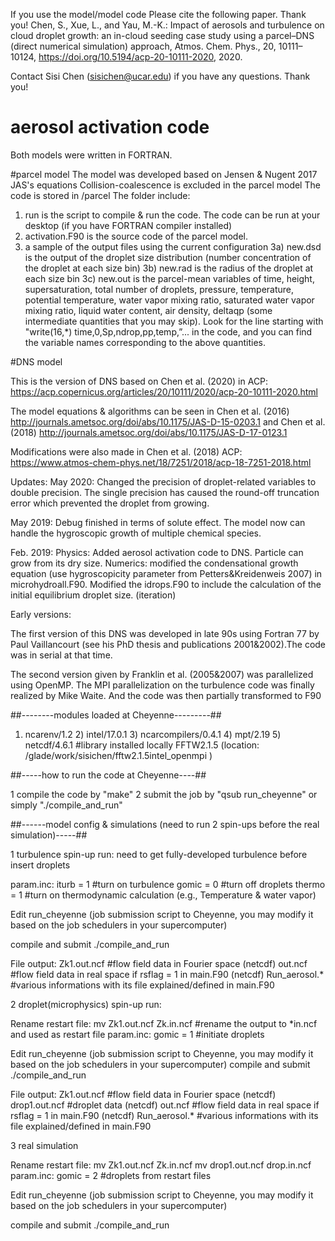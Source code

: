 If you use the model/model code
Please cite the following paper. Thank you!
Chen, S., Xue, L., and Yau, M.-K.: Impact of aerosols and turbulence on cloud droplet growth: an in-cloud seeding case study using a parcel–DNS (direct numerical simulation) approach, Atmos. Chem. Phys., 20, 10111–10124, https://doi.org/10.5194/acp-20-10111-2020, 2020.

Contact Sisi Chen (sisichen@ucar.edu) if you have any questions. Thank you!

# aerosol activation code
Both models were written in FORTRAN.

#parcel model
The model was developed based on Jensen & Nugent 2017 JAS's equations
Collision-coalescence is excluded in the parcel model
The code is stored in /parcel 
The folder include:
1) run is the script to compile & run the code. The code can be run at your desktop (if you have FORTRAN compiler installed)
2) activation.F90 is the source code of the parcel model. 
3) a sample of the output files using the current configuration 
	3a) new.dsd is the output of the droplet size distribution (number concentration of the droplet at each size bin)
	3b) new.rad is the radius of the droplet at each size bin
  	3c) new.out is the parcel-mean variables of time, height, supersaturation, total number of droplets, pressure, temperature, potential temperature, water vapor mixing ratio, saturated water vapor mixing ratio, liquid water content, air density, deltaqp (some intermediate quantities that you may skip). 
	Look for the line starting with "write(16,*) time,0,Sp,ndrop,pp,temp,”... in the code, and you can find the variable names corresponding to the above quantities. 


#DNS model

This is the version of DNS based on Chen et al. (2020) in ACP: https://acp.copernicus.org/articles/20/10111/2020/acp-20-10111-2020.html


The model equations & algorithms can be seen in Chen et al. (2016) http://journals.ametsoc.org/doi/abs/10.1175/JAS-D-15-0203.1 
and Chen et al. (2018) http://journals.ametsoc.org/doi/abs/10.1175/JAS-D-17-0123.1

Modifications were also made in Chen et al. (2018) ACP: https://www.atmos-chem-phys.net/18/7251/2018/acp-18-7251-2018.html


Updates:
May 2020:
Changed the precision of droplet-related variables to double precision. The single precision has caused the round-off truncation error which prevented the droplet from growing.

May 2019:
Debug finished in terms of solute effect. The model now can handle the hygroscopic growth of multiple chemical species.

Feb. 2019: 
Physics: Added aerosol activation code to DNS. Particle can grow from its dry size. 
Numerics: modified the condensational growth equation (use hygroscopicity parameter from Petters&Kreidenweis 2007) in microhydroall.F90. Modified the idrops.F90 to include the calculation of the initial equilibrium droplet size. (iteration)

Early versions:

The first version of this DNS was developed in late 90s using Fortran 77 by Paul Vaillancourt (see his PhD thesis and publications 2001&2002).The code was in serial at that time.


The second version given by Franklin et al. (2005&2007) was parallelized using OpenMP. The MPI parallelization on the turbulence code was finally realized by Mike Waite. And the code was then partially transformed to F90


##--------modules loaded at Cheyenne---------##

1) ncarenv/1.2   2) intel/17.0.1   3) ncarcompilers/0.4.1   4) mpt/2.19   5) netcdf/4.6.1
#library installed locally
FFTW2.1.5  (location: /glade/work/sisichen/fftw2.1.5intel_openmpi )

##-----how to run the code at Cheyenne----##

1 compile the code by "make" 
2 submit the job by "qsub run_cheyenne"
or simply "./compile_and_run"

##------model config & simulations (need to run 2 spin-ups before the real simulation)-----##

1 turbulence spin-up run: need to get fully-developed turbulence before insert droplets

param.inc: 
    iturb = 1 #turn on turbulence
    gomic = 0 #turn off droplets
    thermo = 1 #turn on thermodynamic calculation (e.g., Temperature & water vapor)
    
Edit run_cheyenne (job submission script to Cheyenne, you may modify it based on the job schedulers in your supercomputer)

compile and submit
    ./compile_and_run
    
File output:
    Zk1.out.ncf     #flow field data in Fourier space (netcdf)
    out.ncf         #flow field data in real space if rsflag = 1 in main.F90 (netcdf)
    Run_aerosol.*   #various informations with its file explained/defined in main.F90
    
2 droplet(microphysics) spin-up run: 

Rename restart file:
    mv Zk1.out.ncf Zk.in.ncf #rename the output to *in.ncf and used as restart file
param.inc:
    gomic = 1 #initiate droplets

Edit run_cheyenne (job submission script to Cheyenne, you may modify it based on the job schedulers in your supercomputer)
compile and submit
    ./compile_and_run
    
File output:
    Zk1.out.ncf     #flow field data in Fourier space (netcdf)
    drop1.out.ncf   #droplet data (netcdf)
    out.ncf         #flow field data in real space if rsflag = 1 in main.F90 (netcdf)
    Run_aerosol.*   #various informations with its file explained/defined in main.F90
    
3 real simulation

Rename restart file:
    mv Zk1.out.ncf Zk.in.ncf
    mv drop1.out.ncf drop.in.ncf
param.inc:
    gomic = 2 #droplets from restart files

Edit run_cheyenne (job submission script to Cheyenne, you may modify it based on the job schedulers in your supercomputer)

compile and submit
    ./compile_and_run




